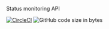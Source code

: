 Status monitoring API

[![CircleCI](https://circleci.com/gh/ryuichi1208/fuppd/tree/master.svg?style=svg)](https://circleci.com/gh/ryuichi1208/fuppd/tree/master)
![GitHub code size in bytes](https://img.shields.io/github/languages/code-size/ryuichi1208/fuppd)
